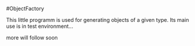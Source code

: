 #ObjectFactory

This little programm is used for generating objects of a given type. Its main use is in test environment...

more will follow soon
